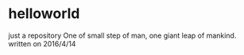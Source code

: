 # helloworld
just a repository 
One of small step of man, one giant leap of mankind. written on 2016/4/14
